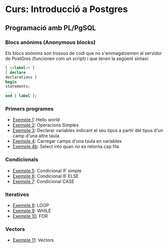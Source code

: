 # Curs: Introducció a Postgres

## Programació amb PL/PgSQL

### Blocs anònims (Anonymous blocks)

Els blocs anònims son trossos de codi que no s'emmagatzemen al servidor de PostGres (funcionen com un script) i que tenen la següent sintaxi:

```sql
[ <<label>> ]  
[ declare
declarations ]
begin
statements;
...
end [ label ];
```
### Primers programes

* [Exemple 1](./code/ab1.sql): Hello world
* [Exemple 2](./code/ab2.sql): Operacions Simples
* [Exemple 3](./code/ab3.sql): Declarar variables indicant el seu tipus a partir  del tipus d'un camp d'una altre taula 
* [Exemple 4](./code/ab4.sql): Carregar camps d'una taula en variables
* [Exemple 4b](./code/ab4b.sql): Select into quan no es retorna cap fila

### Condicionals

* [Exemple 5](./code/ab5.sql): Condicional IF simple
* [Exemple 6](./code/ab6.sql): Condicional IF ELSE
* [Exemple 7](./code/ab7.sql): Condicional CASE

### Iteratives

* [Exemple 8](./code/ab8.sql): LOOP
* [Exemple 9](./code/ab9.sql): WHILE
* [Exemple 10](./code/ab10.sql): FOR

### Vectors

* [Exemple 11](./code/ab11.sql): Vectors